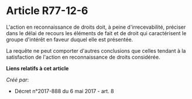 # Article R77-12-6

L'action en reconnaissance de droits doit, à peine d'irrecevabilité, préciser dans le délai de recours les éléments de fait
et de droit qui caractérisent le groupe d'intérêt en faveur duquel elle est présentée.

La requête ne peut comporter d'autres conclusions que celles tendant à la satisfaction de l'action en reconnaissance de
droits considérée.

**Liens relatifs à cet article**

_Créé par_:

  - Décret n°2017-888 du 6 mai 2017 - art. 8
